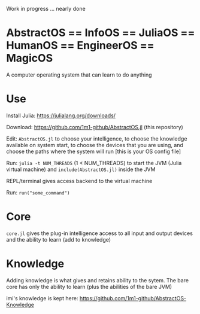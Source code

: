Work in progress ... nearly done

# AbstractOS == InfoOS == JuliaOS == HumanOS == EngineerOS == MagicOS

A computer operating system that can learn to do anything

# Use

Install Julia: https://julialang.org/downloads/

Download: https://github.com/1m1-github/AbstractOS.jl (this repository)

Edit: `AbstractOS.jl` to choose your intelligence, to choose the knowledge available on system start, to choose the devices that you are using, and choose the paths where the system will run [this is your OS config file]

Run: `julia -t NUM_THREADS` (1 < NUM_THREADS) to start the JVM (Julia virtual machine)
and `include(AbstractOS.jl)` inside the JVM

REPL/terminal gives access backend to the virtual machine 

Run: `run("some_command")`

# Core

`core.jl` gives the plug-in intelligence access to all input and output devices and the ability to learn (add to knowledge)

# Knowledge

Adding knowledge is what gives and retains ability to the sytem. The bare core has only the ability to learn (plus the abilities of the bare JVM)

imi's knowledge is kept here:
https://github.com/1m1-github/AbstractOS-Knowledge
